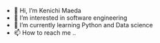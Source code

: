 - 👋 Hi, I’m Kenichi Maeda
- 👀 I’m interested in software engineering
- 🌱 I’m currently learning Python and Data science
- 📫 How to reach me ..

<!---
kenichi-maeda/kenichi-maeda is a ✨ special ✨ repository because its `README.md` (this file) appears on your GitHub profile.
You can click the Preview link to take a look at your changes.
--->
